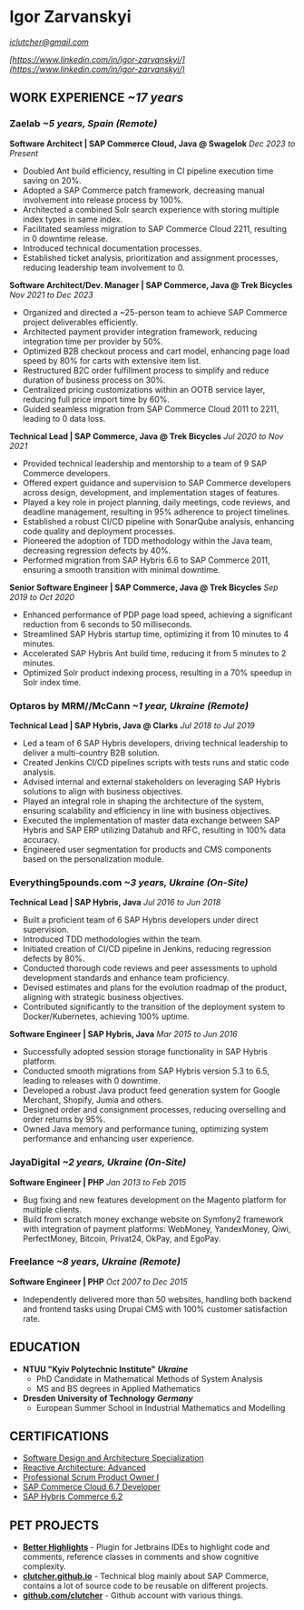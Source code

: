 # Igor Zarvanskyi

_[iclutcher@gmail.com](mailto:iclutcher@gmail.com)_

_[https://www.linkedin.com/in/igor-zarvanskyi/](https://www.linkedin.com/in/igor-zarvanskyi/)_

## WORK EXPERIENCE _~17 years_

### Zaelab _~5 years, Spain (Remote)_

**Software Architect | SAP Commerce Cloud, Java @ Swagelok** _Dec 2023 to Present_

- Doubled Ant build efficiency, resulting in CI pipeline execution time saving on 20%.
- Adopted a SAP Commerce patch framework, decreasing manual involvement into release process by 100%.
- Architected a combined Solr search experience with storing multiple index types in same index.
- Facilitated seamless migration to SAP Commerce Cloud 2211, resulting in 0 downtime release.
- Introduced technical documentation processes.
- Established ticket analysis, prioritization and assignment processes, reducing leadership team involvement to 0.

**Software Architect/Dev. Manager | SAP Commerce, Java @ Trek Bicycles** _Nov 2021 to Dec 2023_

- Organized and directed a ~25-person team to achieve SAP Commerce project deliverables efficiently.
- Architected payment provider integration framework, reducing integration time per provider by 50%.
- Optimized B2B checkout process and cart model, enhancing page load speed by 80% for carts with extensive item list.
- Restructured B2C order fulfillment process to simplify and reduce duration of business process on 30%.
- Centralized pricing customizations within an OOTB service layer, reducing full price import time by 60%.
- Guided seamless migration from SAP Commerce Cloud 2011 to 2211, leading to 0 data loss.

**Technical Lead | SAP Commerce, Java @ Trek Bicycles** _Jul 2020 to Nov 2021_

- Provided technical leadership and mentorship to a team of 9 SAP Commerce developers.
- Offered expert guidance and supervision to SAP Commerce developers across design, development, and implementation stages of features.
- Played a key role in project planning, daily meetings, code reviews, and deadline management, resulting in 95% adherence to project timelines.
- Established a robust CI/CD pipeline with SonarQube analysis, enhancing code quality and deployment processes.
- Pioneered the adoption of TDD methodology within the Java team, decreasing regression defects by 40%.
- Performed migration from SAP Hybris 6.6 to SAP Commerce 2011, ensuring a smooth transition with minimal downtime.

**Senior Software Engineer | SAP Commerce, Java @ Trek Bicycles** _Sep 2019 to Oct 2020_

- Enhanced performance of PDP page load speed, achieving a significant reduction from 6 seconds to 50 milliseconds.
- Streamlined SAP Hybris startup time, optimizing it from 10 minutes to 4 minutes.
- Accelerated SAP Hybris Ant build time, reducing it from 5 minutes to 2 minutes.
- Optimized Solr product indexing process, resulting in a 70% speedup in Solr index time.

### Optaros by MRM//McCann _~1 year, Ukraine (Remote)_

**Technical Lead | SAP Hybris, Java @ Clarks** _Jul 2018 to Jul 2019_

- Led a team of 6 SAP Hybris developers, driving technical leadership to deliver a multi-country B2B solution.
- Created Jenkins CI/CD pipelines scripts with tests runs and static code analysis.
- Advised internal and external stakeholders on leveraging SAP Hybris solutions to align with business objectives.
- Played an integral role in shaping the architecture of the system, ensuring scalability and efficiency in line with business objectives.
- Executed the implementation of master data exchange between SAP Hybris and SAP ERP utilizing Datahub and RFC, resulting in 100% data accuracy.
- Engineered user segmentation for products and CMS components based on the personalization module.

### Everything5pounds.com _~3 years, Ukraine (On-Site)_

**Technical Lead | SAP Hybris, Java** _Jul 2016 to Jun 2018_

- Built a proficient team of 6 SAP Hybris developers under direct supervision.
- Introduced TDD methodologies within the team.
- Initiated creation of CI/CD pipeline in Jenkins, reducing regression defects by 80%.
- Conducted thorough code reviews and peer assessments to uphold development standards and enhance team proficiency.
- Devised estimates and plans for the evolution roadmap of the product, aligning with strategic business objectives.
- Contributed significantly to the transition of the deployment system to Docker/Kubernetes, achieving 100% uptime.

**Software Engineer | SAP Hybris, Java** _Mar 2015 to Jun 2016_

- Successfully adopted session storage functionality in SAP Hybris platform.
- Conducted smooth migrations from SAP Hybris version 5.3 to 6.5, leading to releases with 0 downtime.
- Developed a robust Java product feed generation system for Google Merchant, Shopify, Jumia and others.
- Designed order and consignment processes, reducing overselling and order returns by 95%.
- Owned Java memory and performance tuning, optimizing system performance and enhancing user experience.

### JayaDigital _~2 years, Ukraine (On-Site)_

**Software Engineer | PHP** _Jan 2013 to Feb 2015_

- Bug fixing and new features development on the Magento platform for multiple clients.
- Build from scratch money exchange website on Symfony2 framework with integration of payment platforms: WebMoney, YandexMoney, Qiwi, PerfectMoney, Bitcoin, Privat24, OkPay, and EgoPay.

### Freelance _~8 years, Ukraine (Remote)_

**Software Engineer | PHP** _Oct 2007 to Dec 2015_

- Independently delivered more than 50 websites, handling both backend and frontend tasks using Drupal CMS with 100% customer satisfaction rate.


## EDUCATION

- **NTUU "Kyiv Polytechnic Institute"** _**Ukraine**_
    - PhD Candidate in Mathematical Methods of System Analysis
    - MS and BS degrees in Applied Mathematics
- **Dresden University of Technology** _**Germany**_
    - European Summer School in Industrial Mathematics and Modelling


## CERTIFICATIONS

- [Software Design and Architecture Specialization](https://coursera.org/share/6680652d0e1056db914b917d789b1f1e)
- [Reactive Architecture: Advanced](https://www.credly.com/badges/0e7f8a5a-5286-4694-829c-7731598f306e)
- [Professional Scrum Product Owner I](https://www.scrum.org/certificates/526339)
- [SAP Commerce Cloud 6.7 Developer](https://www.credly.com/badges/984a5872-00c0-492a-852f-716808af3df2)
- [SAP Hybris Commerce 6.2](https://www.credly.com/badges/99506246-2cd6-4ca0-8e08-c61cb2942f70)

## PET PROJECTS

- **[Better Highlights](https://plugins.jetbrains.com/plugin/12895-better-highlights)** - Plugin for Jetbrains IDEs to highlight code and comments, reference classes in comments and show cognitive complexity.
- **[clutcher.github.io](https://clutcher.github.io/)** - Technical blog mainly about SAP Commerce, contains a lot of source code to be reusable on different projects.
- **[github.com/clutcher](https://github.com/clutcher)** - Github account with various things.
